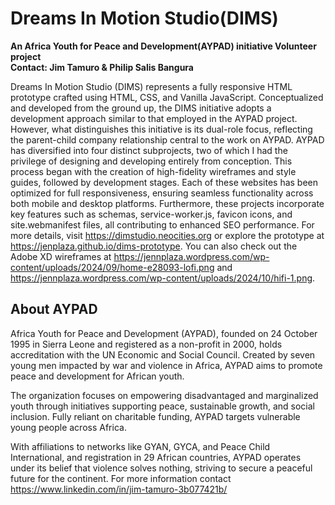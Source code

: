 # Dreams In Motion Studio(DIMS)

**An Africa Youth for Peace and Development(AYPAD) initiative Volunteer project<br />Contact: Jim Tamuro & Philip Salis Bangura**

Dreams In Motion Studio (DIMS) represents a fully responsive HTML prototype crafted using HTML, CSS, and Vanilla JavaScript. Conceptualized and developed from the ground up, the DIMS initiative adopts a development approach similar to that employed in the AYPAD project. However, what distinguishes this initiative is its dual-role focus, reflecting the parent-child company relationship central to the work on AYPAD. AYPAD has diversified into four distinct subprojects, two of which I had the privilege of designing and developing entirely from conception. This process began with the creation of high-fidelity wireframes and style guides, followed by development stages. Each of these websites has been optimized for full responsiveness, ensuring seamless functionality across both mobile and desktop platforms. Furthermore, these projects incorporate key features such as schemas, service-worker.js, favicon icons, and site.webmanifest files, all contributing to enhanced SEO performance. For more details, visit https://dimstudio.neocities.org or explore the prototype at https://jenplaza.github.io/dims-prototype. You can also check out the Adobe XD wireframes at https://jennplaza.wordpress.com/wp-content/uploads/2024/09/home-e28093-lofi.png and https://jennplaza.wordpress.com/wp-content/uploads/2024/10/hifi-1.png.

## About AYPAD

Africa Youth for Peace and Development (AYPAD), founded on 24 October 1995 in Sierra Leone and registered as a non-profit in 2000, holds accreditation with the UN Economic and Social Council. Created by seven young men impacted by war and violence in Africa, AYPAD aims to promote peace and development for African youth.

The organization focuses on empowering disadvantaged and marginalized youth through initiatives supporting peace, sustainable growth, and social inclusion. Fully reliant on charitable funding, AYPAD targets vulnerable young people across Africa.

With affiliations to networks like GYAN, GYCA, and Peace Child International, and registration in 29 African countries, AYPAD operates under its belief that violence solves nothing, striving to secure a peaceful future for the continent. For more information contact https://www.linkedin.com/in/jim-tamuro-3b077421b/
